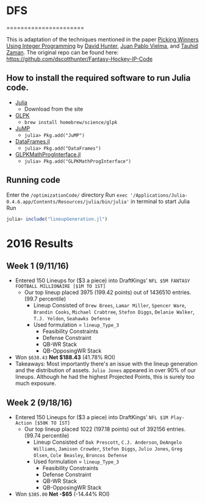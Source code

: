 # DFS
======================

This is adaptation of the techniques mentioned in the paper [Picking Winners Using Integer Programming](http://arxiv.org/pdf/1604.01455v2.pdf) by [David Hunter](http://orc.scripts.mit.edu/people/student.php?name=dshunter), [Juan Pablo Vielma](http://www.mit.edu/~jvielma/), and [Tauhid Zaman](http://zlisto.scripts.mit.edu/home/). 
The original repo can be found here: https://github.com/dscotthunter/Fantasy-Hockey-IP-Code

 

## How to install the required software to run Julia code. 
- [Julia](http://julialang.org/)
  - Download from the site
- [GLPK](https://www.gnu.org/software/glpk/)
  - `brew install homebrew/science/glpk`
- [JuMP](https://github.com/JuliaOpt/JuMP.jl)
  -  `julia> Pkg.add("JuMP")`
- [DataFrames.jl](https://github.com/JuliaStats/DataFrames.jl)
  - `julia> Pkg.add("DataFrames")`
- [GLPKMathProgInterface.jl](https://github.com/JuliaOpt/GLPKMathProgInterface.jl)
  - `julia> Pkg.add("GLPKMathProgInterface")`


## Running code
Enter the `/optimizationCode/` directory 
Run `exec '/Applications/Julia-0.4.6.app/Contents/Resources/julia/bin/julia'` in terminal to start Julia
Run
```julia
julia> include("lineupGeneration.jl")
```

# 2016 Results

## Week 1 (9/11/16)
- Entered 150 Lineups for ($3 a piece) into DraftKings' `NFL $5M FANTASY FOOTBALL MILLIONAIRE [$1M TO 1ST]` 
  - Our top lineup placed 3975 (199.42 points) out of 1436510 entries. (99.7 percentile)
    - Lineup Consisted of `Drew Brees`, `Lamar Miller`, `Spencer Ware`, `Brandin Cooks`, `Michael Crabtree`, `Stefon Diggs`, `Delanie Walker`, `T.J. Yeldon`, `Seahawks Defense`
    - Used formulation = `lineup_Type_3`
      - Feasibility Constraints
      - Defense Constraint
      - QB-WR Stack
      - QB-OpposingWR Stack
- Won `$638.43` **Net $188.43** (41.78% ROI) 
- Takeaways: Most importantly there's an issue with the lineup generation and the distribution of assets. `Julio Jones` appeared in over 90% of our lineups. Although he had the highest Projected Points, this is surely too much exposure. 
## Week 2 (9/18/16)
- Entered 150 Lineups for ($3 a piece) into DraftKings' `NFL $1M Play-Action [$50K TO 1ST]` 
  - Our top lineup placed 1022 (197.18 points) out of 392156 entries. (99.74 percentile)
    - Lineup Consisted of `Dak Prescott`, `C.J. Anderson`, `DeAngelo Williams`, `Jamison Crowder`, `Stefon Diggs`, `Julio Jones`, `Greg Olsen`, `Cole Beasley`, `Broncos Defense`
    - Used formulation = `lineup_Type_3`
      - Feasibility Constraints
      - Defense Constraint
      - QB-WR Stack
      - QB-OpposingWR Stack
- Won `$385.00` **Net -$65** (-14.44% ROI) 

